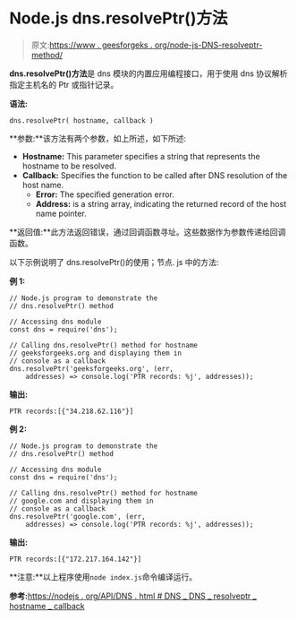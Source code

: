 # Node.js dns.resolvePtr()方法

> 原文:[https://www . geesforgeks . org/node-js-DNS-resolveptr-method/](https://www.geeksforgeeks.org/node-js-dns-resolveptr-method/)

**dns.resolvePtr()方法**是 dns 模块的内置应用编程接口，用于使用 dns 协议解析指定主机名的 Ptr 或指针记录。

**语法:**

```
dns.resolvePtr( hostname, callback )
```

**参数:**该方法有两个参数，如上所述，如下所述:

*   **Hostname:** This parameter specifies a string that represents the hostname to be resolved.
*   **Callback:** Specifies the function to be called after DNS resolution of the host name.
    *   **Error:** The specified generation error.
    *   **Address:** is a string array, indicating the returned record of the host name pointer.

**返回值:**此方法返回错误，通过回调函数寻址。这些数据作为参数传递给回调函数。

以下示例说明了 dns.resolvePtr()的使用；节点. js 中的方法:

**例 1:**

```
// Node.js program to demonstrate the   
// dns.resolvePtr() method

// Accessing dns module
const dns = require('dns');

// Calling dns.resolvePtr() method for hostname
// geeksforgeeks.org and displaying them in
// console as a callback
dns.resolvePtr('geeksforgeeks.org', (err, 
    addresses) => console.log('PTR records: %j', addresses));
```

**输出:**

```
PTR records:[{"34.218.62.116"}]

```

**例 2:**

```
// Node.js program to demonstrate the   
// dns.resolvePtr() method

// Accessing dns module
const dns = require('dns');

// Calling dns.resolvePtr() method for hostname
// google.com and displaying them in
// console as a callback
dns.resolvePtr('google.com', (err, 
    addresses) => console.log('PTR records: %j', addresses));
```

**输出:**

```
PTR records:[{"172.217.164.142"}]

```

**注意:**以上程序使用`node index.js`命令编译运行。

**参考:**[https://nodejs . org/API/DNS . html # DNS _ DNS _ resolveptr _ hostname _ callback](https://nodejs.org/api/dns.html#dns_dns_resolveptr_hostname_callback)